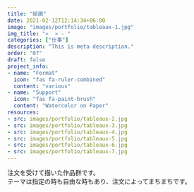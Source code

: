 ```yaml
---
title: "絵画"
date: 2021-02-12T12:14:34+06:00
image: "images/portfolio/tableaux-1.jpg"
img_title: "«  » - "
categories: ["仕事"]
description: "This is meta description."
order: "07"
draft: false
project_info:
- name: "Format"
  icon: "fas fa-ruler-combined"
  content: "various"
- name: "Support"
  icon: "fas fa-paint-brush"
  content: "Watercolor on Paper"
resources:
- src: images/portfolio/tableaux-2.jpg
- src: images/portfolio/tableaux-3.jpg
- src: images/portfolio/tableaux-4.jpg
- src: images/portfolio/tableaux-5.jpg
- src: images/portfolio/tableaux-6.jpg
- src: images/portfolio/tableaux-7.jpg
---
```

注文を受けて描いた作品群です。  
テーマは指定の時も自由な時もあり、注文によってまちまちです。
